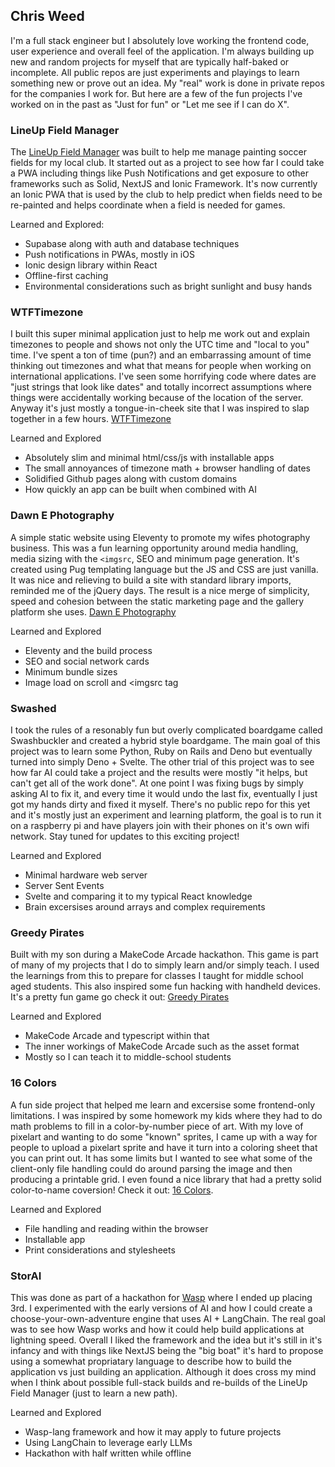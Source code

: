 ## Chris Weed

I'm a full stack engineer but I absolutely love working the frontend code, user experience and overall feel of the application. I'm always building up new and random projects for myself that are typically half-baked or incomplete.  All public repos are just experiments and playings to learn something new or prove out an idea.  My "real" work is done in private repos for the companies I work for. But here are a few of the fun projects I've worked on in the past as "Just for fun" or "Let me see if I can do X".

### LineUp Field Manager

The [LineUp Field Manager](https://app.lineup.soccer) was built to help me manage painting soccer fields for my local club. It started out as a project to see how far I could take a PWA including things like Push Notifications and get exposure to other frameworks such as Solid, NextJS and Ionic Framework. It's now currently an Ionic PWA that is used by the club to help predict when fields need to be re-painted and helps coordinate when a field is needed for games.

Learned and Explored:

- Supabase along with auth and database techniques
- Push notifications in PWAs, mostly in iOS
- Ionic design library within React
- Offline-first caching
- Environmental considerations such as bright sunlight and busy hands

### WTFTimezone

I built this super minimal application just to help me work out and explain timezones to people and shows not only the UTC time and "local to you" time. I've spent a ton of time (pun?) and an embarrassing amount of time thinking out timezones and what that means for people when working on international applications. I've seen some horrifying code where dates are "just strings that look like dates" and totally incorrect assumptions where things were accidentally working because of the location of the server. Anyway it's just mostly a tongue-in-cheek site that I was inspired to slap together in a few hours. [WTFTimezone](https://wtftime.zone)

Learned and Explored

- Absolutely slim and minimal html/css/js with installable apps
- The small annoyances of timezone math + browser handling of dates
- Solidified Github pages along with custom domains
- How quickly an app can be built when combined with AI

### Dawn E Photography

A simple static website using Eleventy to promote my wifes photography business. This was a fun learning opportunity around media handling, media sizing with the `<imgsrc`, SEO and minimum page generation. It's created using Pug templating language but the JS and CSS are just vanilla. It was nice and relieving to build a site with standard library imports, reminded me of the jQuery days. The result is a nice merge of simplicity, speed and cohesion between the static marketing page and the gallery platform she uses. [Dawn E Photography](https://dawnephotos.com/)

Learned and Explored

- Eleventy and the build process
- SEO and social network cards
- Minimum bundle sizes
- Image load on scroll and <imgsrc tag

### Swashed

I took the rules of a resonably fun but overly complicated boardgame called Swashbuckler and created a hybrid style boardgame. The main goal of this project was to learn some Python, Ruby on Rails and Deno but eventually turned into simply Deno + Svelte. The other trial of this project was to see how far AI could take a project and the results were mostly "it helps, but can't get all of the work done". At one point I was fixing bugs by simply asking AI to fix it, and every time it would undo the last fix, eventually I just got my hands dirty and fixed it myself. There's no public repo for this yet and it's mostly just an experiment and learning platform, the goal is to run it on a raspberry pi and have players join with their phones on it's own wifi network. Stay tuned for updates to this exciting project!

Learned and Explored

- Minimal hardware web server
- Server Sent Events
- Svelte and comparing it to my typical React knowledge
- Brain excersises around arrays and complex requirements

### Greedy Pirates

Built with my son during a MakeCode Arcade hackathon. This game is part of many of my projects that I do to simply learn and/or simply teach. I used the learnings from this to prepare for classes I taught for middle school aged students.  This also inspired some fun hacking with handheld devices. It's a pretty fun game go check it out: [Greedy Pirates](https://arcade.makecode.com/S66008-45860-30012-86138)

Learned and Explored

- MakeCode Arcade and typescript within that
- The inner workings of MakeCode Arcade such as the asset format
- Mostly so I can teach it to middle-school students

### 16 Colors

A fun side project that helped me learn and excersise some frontend-only limitations. I was inspired by some homework my kids where they had to do math problems to fill in a color-by-number piece of art. With my love of pixelart and wanting to do some "known" sprites, I came up with a way for people to upload a pixelart sprite and have it turn into a coloring sheet that you can print out. It has some limits but I wanted to see what some of the client-only file handling could do around parsing the image and then producing a printable grid. I even found a nice library that had a pretty solid color-to-name coversion! Check it out: [16 Colors](http://www.16colors.com/).

Learned and Explored

- File handling and reading within the browser
- Installable app
- Print considerations and stylesheets

### StorAI

This was done as part of a hackathon for [Wasp](https://wasp-lang.dev/) where I ended up placing 3rd. I experimented with the early versions of AI and how I could create a choose-your-own-adventure engine that uses AI + LangChain. The real goal was to see how Wasp works and how it could help build applications at lightning speed. Overall I liked the framework and the idea but it's still in it's infancy and with things like NextJS being the "big boat" it's hard to propose using a somewhat propriatary language to describe how to build the application vs just building an application. Although it does cross my mind when I think about possible full-stack builds and re-builds of the LineUp Field Manager (just to learn a new path).

Learned and Explored

- Wasp-lang framework and how it may apply to future projects
- Using LangChain to leverage early LLMs
- Hackathon with half written while offline
